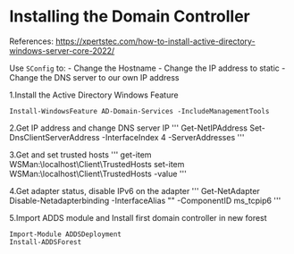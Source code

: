 # Installing the Domain Controller

References: https://xpertstec.com/how-to-install-active-directory-windows-server-core-2022/


Use `SConfig` to:
    - Change the Hostname
    - Change the IP address to static
    - Change the DNS server to our own IP address

1.Install the Active Directory Windows Feature
```
Install-WindowsFeature AD-Domain-Services -IncludeManagementTools
```

2.Get IP address and change DNS server IP
'''
Get-NetIPAddress
Set-DnsClientServerAddress -InterfaceIndex 4 -ServerAddresses <ip-address>
'''

3.Get and set trusted hosts
'''
get-item WSMan:\localhost\Client\TrustedHosts
set-item WSMan:\localhost\Client\TrustedHosts -value <ip-address>
'''

4.Get adapter status, disable IPv6 on the adapter
'''
Get-NetAdapter
Disable-Netadapterbinding -InterfaceAlias "<name>" -ComponentID ms_tcpip6
'''

5.Import ADDS module and Install first domain controller in new forest
```
Import-Module ADDSDeployment
Install-ADDSForest
```